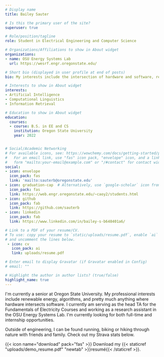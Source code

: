 ```yaml
---
# Display name
title: Bailey Sauter

# Is this the primary user of the site?
superuser: true

# Role/position/tagline
role: Student in Electrical Engineering and Computer Science

# Organizations/Affiliations to show in About widget
organizations:
- name: OSU Energy Systems Lab
  url: https://wesrf.engr.oregonstate.edu/

# Short bio (displayed in user profile at end of posts)
bio: My interests include the intersection of hardware and software, renewable energy, and algorithms.

# Interests to show in About widget
interests:
- Artificial Intelligence
- Computational Linguistics
- Information Retrieval

# Education to show in About widget
education:
  courses:
  - course: B.S. in EE and CS 
    institution: Oregon State University
    year: 2022


# Social/Academic Networking
# For available icons, see: https://wowchemy.com/docs/getting-started/page-builder/#icons
#   For an email link, use "fas" icon pack, "envelope" icon, and a link in the
#   form "mailto:your-email@example.com" or "/#contact" for contact widget.
social:
- icon: envelope
  icon_pack: fas
  link: 'mailto:sauterb@oregonstate.edu'
- icon: graduation-cap  # Alternatively, use `google-scholar` icon from `ai` icon pack
  icon_pack: fas
  link: https://web.engr.oregonstate.edu/~caoy2/students.html
- icon: github
  icon_pack: fab
  link: https://github.com/sauterb
- icon: linkedin
  icon_pack: fab
  link: https://www.linkedin.com/in/bailey-s-b648401a6/

# Link to a PDF of your resume/CV.
# To use: copy your resume to `static/uploads/resume.pdf`, enable `ai` icons in `params.toml`, 
# and uncomment the lines below.
 - icon: cv
   icon_pack: ai
   link: uploads/resume.pdf

# Enter email to display Gravatar (if Gravatar enabled in Config)
# email: ""

# Highlight the author in author lists? (true/false)
highlight_name: true
---
```


I'm currently a senior at Oregon State University. My professional interests include renewable energy, algorithms, and pretty much anything where hardware intersects software. I currently am serving as the head TA for the Fundamentals of Electricity Courses and working as a research assistant in the OSU Energy Systems Lab. I'm currently looking for both full-time and internship opportunities. 

Outside of engineering, I can be found running, biking or hiking through nature with friends and family. Check out my Strava stats below. 

{{< icon name="download" pack="fas" >}} Download my {{< staticref "uploads/demo_resume.pdf" "newtab" >}}resumé{{< /staticref >}}.

